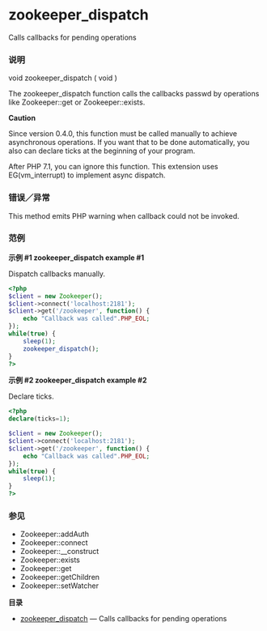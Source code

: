 zookeeper\_dispatch
===================

Calls callbacks for pending operations

### 说明

<span class="type">void</span> <span
class="methodname">zookeeper\_dispatch</span> ( <span
class="methodparam">void</span> )

The <span class="function">zookeeper\_dispatch</span> function calls the
callbacks passwd by operations like <span
class="methodname">Zookeeper::get</span> or <span
class="methodname">Zookeeper::exists</span>.

**Caution**

Since version 0.4.0, this function must be called manually to achieve
asynchronous operations. If you want that to be done automatically, you
also can declare ticks at the beginning of your program.

After PHP 7.1, you can ignore this function. This extension uses
EG(vm\_interrupt) to implement async dispatch.

### 错误／异常

This method emits PHP warning when callback could not be invoked.

### 范例

**示例 \#1 <span class="methodname">zookeeper\_dispatch</span> example
\#1**

Dispatch callbacks manually.

``` php
<?php
$client = new Zookeeper();
$client->connect('localhost:2181');
$client->get('/zookeeper', function() {
    echo "Callback was called".PHP_EOL;
});
while(true) {
    sleep(1);
    zookeeper_dispatch();
}
?>
```

**示例 \#2 <span class="methodname">zookeeper\_dispatch</span> example
\#2**

Declare ticks.

``` php
<?php
declare(ticks=1);

$client = new Zookeeper();
$client->connect('localhost:2181');
$client->get('/zookeeper', function() {
    echo "Callback was called".PHP_EOL;
});
while(true) {
    sleep(1);
}
?>
```

### 参见

-   <span class="methodname">Zookeeper::addAuth</span>
-   <span class="methodname">Zookeeper::connect</span>
-   <span class="methodname">Zookeeper::\_\_construct</span>
-   <span class="methodname">Zookeeper::exists</span>
-   <span class="methodname">Zookeeper::get</span>
-   <span class="methodname">Zookeeper::getChildren</span>
-   <span class="methodname">Zookeeper::setWatcher</span>

**目录**

-   [zookeeper\_dispatch](/ref/zookeeper.html#zookeeper_dispatch) —
    Calls callbacks for pending operations
